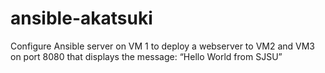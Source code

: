 # ansible-akatsuki
Configure Ansible server on VM 1 to deploy a webserver to VM2 and VM3 on port 8080 that displays the message: “Hello World from SJSU”
